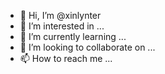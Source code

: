 - 👋 Hi, I’m @xinlynter
- 👀 I’m interested in ...
- 🌱 I’m currently learning ...
- 💞️ I’m looking to collaborate on ...
- 📫 How to reach me ...

<!---
xinlynter/xinlynter is a ✨ special ✨ repository because its `README.md` (this file) appears on your GitHub profile.
You can click the Preview link to take a look at your changes.
--->
